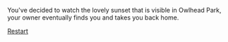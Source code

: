 You've decided to watch the lovely sunset that is visible in Owlhead Park, your owner eventually finds you and takes you back home.

[Restart](../home.md)


